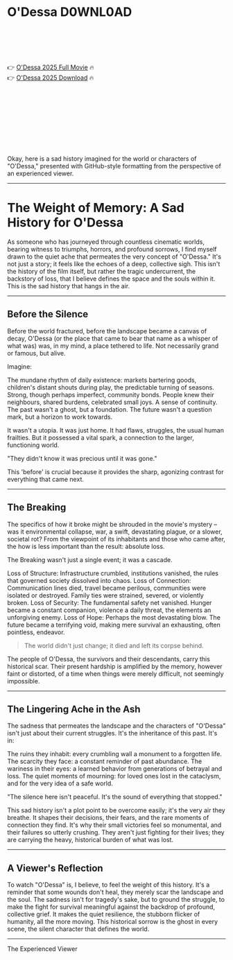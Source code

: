 # O'Dessa D0WNL0AD

<br><br><br><br>


👉 <a href="https://Zach-katihoscoo1988.github.io/ttsvxhsyku/">O'Dessa 2025 Full Movie</a> 🔥
<br>
👉 <a href="https://Zach-katihoscoo1988.github.io/ttsvxhsyku/">O'Dessa 2025 Download</a> 🔥


<br><br><br><br><br><br><br><br>


Okay, here is a sad history imagined for the world or characters of "O'Dessa," presented with GitHub-style formatting from the perspective of an experienced viewer.

---

# The Weight of Memory: A Sad History for O'Dessa

As someone who has journeyed through countless cinematic worlds, bearing witness to triumphs, horrors, and profound sorrows, I find myself drawn to the quiet ache that permeates the very concept of "O'Dessa." It's not just a story; it feels like the echoes of a deep, collective sigh. This isn't the history of the film itself, but rather the tragic undercurrent, the backstory of loss, that I believe defines the space and the souls within it. This is the sad history that hangs in the air.

---

## Before the Silence

Before the world fractured, before the landscape became a canvas of decay, O'Dessa (or the place that came to bear that name as a whisper of what was) was, in my mind, a place tethered to life. Not necessarily grand or famous, but alive.

Imagine:

   The mundane rhythm of daily existence: markets bartering goods, children's distant shouts during play, the predictable turning of seasons.
   Strong, though perhaps imperfect, community bonds. People knew their neighbours, shared burdens, celebrated small joys.
   A sense of continuity. The past wasn't a ghost, but a foundation. The future wasn't a question mark, but a horizon to work towards.

It wasn't a utopia. It was just home. It had flaws, struggles, the usual human frailties. But it possessed a vital spark, a connection to the larger, functioning world.


"They didn't know it was precious until it was gone."


This 'before' is crucial because it provides the sharp, agonizing contrast for everything that came next.

---

## The Breaking

The specifics of how it broke might be shrouded in the movie's mystery – was it environmental collapse, war, a swift, devastating plague, or a slower, societal rot? From the viewpoint of its inhabitants and those who came after, the how is less important than the result: absolute loss.

The Breaking wasn't just a single event; it was a cascade.

   Loss of Structure: Infrastructure crumbled, institutions vanished, the rules that governed society dissolved into chaos.
   Loss of Connection: Communication lines died, travel became perilous, communities were isolated or destroyed. Family ties were strained, severed, or violently broken.
   Loss of Security: The fundamental safety net vanished. Hunger became a constant companion, violence a daily threat, the elements an unforgiving enemy.
   Loss of Hope: Perhaps the most devastating blow. The future became a terrifying void, making mere survival an exhausting, often pointless, endeavor.

> The world didn't just change; it died and left its corpse behind.

The people of O'Dessa, the survivors and their descendants, carry this historical scar. Their present hardship is amplified by the memory, however faint or distorted, of a time when things were merely difficult, not seemingly impossible.

---

## The Lingering Ache in the Ash

The sadness that permeates the landscape and the characters of "O'Dessa" isn't just about their current struggles. It's the inheritance of this past. It's in:

   The ruins they inhabit: every crumbling wall a monument to a forgotten life.
   The scarcity they face: a constant reminder of past abundance.
   The wariness in their eyes: a learned behavior from generations of betrayal and loss.
   The quiet moments of mourning: for loved ones lost in the cataclysm, and for the very idea of a safe world.


"The silence here isn't peaceful. It's the sound of everything that stopped."


This sad history isn't a plot point to be overcome easily; it's the very air they breathe. It shapes their decisions, their fears, and the rare moments of connection they find. It's why their small victories feel so monumental, and their failures so utterly crushing. They aren't just fighting for their lives; they are carrying the heavy, historical burden of what was lost.

---

## A Viewer's Reflection

To watch "O'Dessa" is, I believe, to feel the weight of this history. It's a reminder that some wounds don't heal, they merely scar the landscape and the soul. The sadness isn't for tragedy's sake, but to ground the struggle, to make the fight for survival meaningful against the backdrop of profound, collective grief. It makes the quiet resilience, the stubborn flicker of humanity, all the more moving. This historical sorrow is the ghost in every scene, the silent character that defines the world.

---

The Experienced Viewer

